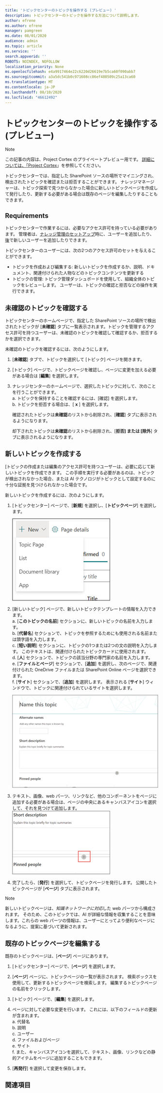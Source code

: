 ```yaml
---
title: 'トピックセンターのトピックを操作する (プレビュー) '
description: トピックセンターのトピックを操作する方法について説明します。
author: efrene
ms.author: efrene
manager: pamgreen
ms.date: 08/01/2020
audience: admin
ms.topic: article
ms.service: ''
search.appverid: ''
ROBOTS: NOINDEX, NOFOLLOW
localization_priority: None
ms.openlocfilehash: e4a9917464e22c6220d26619e7b5ca60f090abb7
ms.sourcegitcommit: a3a5dc541b0c971608cc86ef480509c25a13ca60
ms.translationtype: MT
ms.contentlocale: ja-JP
ms.lasthandoff: 08/10/2020
ms.locfileid: "46612492"
---
```

# <a name="work-with-topics-in-the-topic-center-preview"></a>トピックセンターのトピックを操作する (プレビュー)

> [!Note] 
> この記事の内容は、Project Cortex のプライベートプレビュー用です。 [詳細については、「Project Cortex](https://aka.ms/projectcortex)」を参照してください。


トピックセンターでは、指定した SharePoint ソースの場所でマイニングされ、検出されたトピックを確認または拒否することができます。 ナレッジマネージャーは、トピック探索で見つからなかった場合に新しいトピックページを作成して発行したり、更新する必要がある場合は既存のページを編集したりすることもできます。

## <a name="requirements"></a>Requirements

トピックセンターで作業するには、必要なアクセス許可を持っている必要があります。 管理者は、[ナレッジ管理のセットアップ](set-up-knowledge-network.md)時に、ユーザーを追加したり、[後](give-user-permissions-to-the-topic-center.md)で新しいユーザーを追加したりできます。

トピックセンターのユーザーには、次の2つのアクセス許可のセットを与えることができます。

- トピックを作成および編集する: 新しいトピックを作成するか、説明、ドキュメント、関連付けられた人物などのトピックコンテンツを更新する
- トピックの管理: トピック管理ダッシュボードを使用して、組織全体のトピックをレビューします。 ユーザーは、トピックの確認と拒否などの操作を実行できます。


## <a name="review-unconfirmed-topics"></a>未確認のトピックを確認する

トピックセンターのホームページで、指定した SharePoint ソースの場所で検出されたトピックが [**未確認**] タブに一覧表示されます。トピックを管理するアクセス許可を持つユーザーは、未確認のトピックを確認して確認するか、拒否するかを選択できます。


未確認のトピックを確認するには、次のようにします。

1. [**未確認**] タブで、トピックを選択して [トピック] ページを開きます。</br>

2. [トピック] ページで、トピックページを確認し、ページに変更を加える必要がある場合は [**編集**] を選択します。
3. ナレッジセンターのホームページで、選択したトピックに対して、次のことを行うことができます。</br>
    a. トピックを保持することを確認するには、[確認] を選択します。</br>
    b. トピックを拒否する場合は、[ **x** ] を選択します。</br>

    確認されたトピックは**未確認**のリストから削除され、[**確認**] タブに表示されるようになります。</br>

    却下されたトピックは**未確認**のリストから削除され、[**拒否] または [除外**] タブに表示されるようになります。</br>
    
   
## <a name="create-a-new-topic"></a>新しいトピックを作成する

[トピックの作成または編集のアクセス許可を持つユーザーは、必要に応じて新しいトピックを作成できます。 この手順を実行する必要があるのは、トピックが検出されなかった場合、または AI テクノロジがトピックとして設定するのに十分な証拠を見つけられなかった場合です。

新しいトピックを作成するには、次のようにします。
1. [トピックセンター] ページで、[**新規**] を選択し、[**トピックページ**] を選択します。</br>

    ![新しいトピック](../media/content-understanding/k-new-topic.png) </br>

2. [新しいトピック] ページで、新しいトピックテンプレートの情報を入力できます。</br>
    a. [**このトピックの名前**] セクションに、新しいトピックの名前を入力します。</br>
    b. [**代替名**] セクションで、トピックを参照するためにも使用される名前または頭字語を入力します。</br>
    c.  [**短い説明**] セクションに、トピックの1つまたは2つの文の説明を入力します。 このテキストは、関連付けられたトピックカードに使用されます。</br>
    d.  [**人**] セクションで、トピックの該当分野の専門家の名前を入力します。</br>
    e.  [**ファイルとページ**] セクションで、[**追加**] を選択し、次のページで、関連付けられた OneDrive ファイルまたは SharePoint Online ページを選択できます。</br>
    f. [**サイト**] セクションで、[**追加**] を選択します。 表示される [**サイト**] ウィンドウで、トピックに関連付けられているサイトを選択します。</br>

    ![新しいトピックページ](../media/content-understanding/k-new-topic-page.png) </br>
3. テキスト、画像、web パーツ、リンクなど、他のコンポーネントをページに追加する必要がある場合は、ページの中央にあるキャンバスアイコンを選択して、それを見つけて追加します。
    ![ページにアイテムを追加する](../media/content-understanding/static-icon.png) </br> 

4. 完了したら、[**発行**] を選択して、トピックページを発行します。 公開したトピックページが [**ページ**] タブに表示されます。

> [!Note] 
> 新しいトピックページは、*知識ネットワークに対応*した web パーツから構成されます。 そのため、このトピックでは、AI が詳細な情報を収集することを意味します。これらの web パーツの情報は、ユーザーにとってより便利なページになるように、提案に基づいて更新されます。


## <a name="edit-an-existing-topic-page"></a>既存のトピックページを編集する

既存のトピックページは、[**ページ**] ページにあります。 

1. [トピックセンター] ページで、[**ページ**] を選択します。</br>
2. [**ページ**] ページに、トピックページの一覧が表示されます。 検索ボックスを使用して、更新するトピックページを検索します。 編集するトピックページの名前をクリックします。</br>
3. [トピック] ページで、[**編集**] を選択します。 </br>
4. ページに対して必要な変更を行います。 これには、以下のフィールドの更新が含まれます。</br>
    a. 代替名</br>
    b. 説明</br>
    c.  ユーザー</br>
    d.  ファイルおよびページ</br>
    e.  サイト</br>
    f. また、キャンバスアイコンを選択して、テキスト、画像、リンクなどの静的アイテムをページに追加することもできます。</br>

5. [**再発行**] を選択して変更を保存します。

## <a name="see-also"></a>関連項目



  






